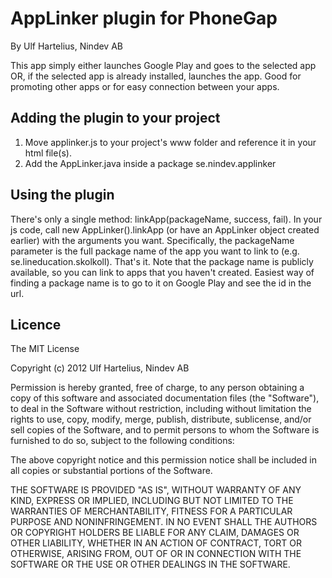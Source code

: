 # AppLinker plugin for PhoneGap #

By Ulf Hartelius, Nindev AB

This app simply either launches Google Play and goes to the selected app OR, if the selected app is already installed, launches the app.
Good for promoting other apps or for easy connection between your apps.

## Adding the plugin to your project ##
1. Move applinker.js to your project's www folder and reference it in your html file(s).
2. Add the AppLinker.java inside a package se.nindev.applinker

## Using the plugin ##
There's only a single method: linkApp(packageName, success, fail).
In your js code, call new AppLinker().linkApp (or have an AppLinker object created earlier) with the arguments you want. Specifically, the packageName parameter is the full package name of the app you want to link to (e.g. se.lineducation.skolkoll). That's it.
Note that the package name is publicly available, so you can link to apps that you haven't created. Easiest way of finding a package name is to go to it on Google Play and see the id in the url.

## Licence ##

The MIT License

Copyright (c) 2012 Ulf Hartelius, Nindev AB

Permission is hereby granted, free of charge, to any person obtaining a copy
of this software and associated documentation files (the "Software"), to deal
in the Software without restriction, including without limitation the rights
to use, copy, modify, merge, publish, distribute, sublicense, and/or sell
copies of the Software, and to permit persons to whom the Software is
furnished to do so, subject to the following conditions:

The above copyright notice and this permission notice shall be included in
all copies or substantial portions of the Software.

THE SOFTWARE IS PROVIDED "AS IS", WITHOUT WARRANTY OF ANY KIND, EXPRESS OR
IMPLIED, INCLUDING BUT NOT LIMITED TO THE WARRANTIES OF MERCHANTABILITY,
FITNESS FOR A PARTICULAR PURPOSE AND NONINFRINGEMENT. IN NO EVENT SHALL THE
AUTHORS OR COPYRIGHT HOLDERS BE LIABLE FOR ANY CLAIM, DAMAGES OR OTHER
LIABILITY, WHETHER IN AN ACTION OF CONTRACT, TORT OR OTHERWISE, ARISING FROM,
OUT OF OR IN CONNECTION WITH THE SOFTWARE OR THE USE OR OTHER DEALINGS IN
THE SOFTWARE.